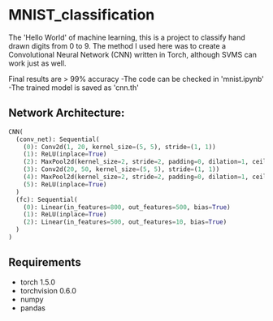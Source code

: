 # MNIST_classification
The 'Hello World' of machine learning, this is a project to classify hand drawn digits from 0 to 9. The method I used here was to create a Convolutional Neural Network (CNN) written in Torch, although SVMS can work just as well. 

Final results are > 99% accuracy
-The code can be checked in 'mnist.ipynb' 
-The trained model is saved as 'cnn.th'

## Network Architecture: 
```python 
CNN(
  (conv_net): Sequential(
    (0): Conv2d(1, 20, kernel_size=(5, 5), stride=(1, 1))
    (1): ReLU(inplace=True)
    (2): MaxPool2d(kernel_size=2, stride=2, padding=0, dilation=1, ceil_mode=False)
    (3): Conv2d(20, 50, kernel_size=(5, 5), stride=(1, 1))
    (4): MaxPool2d(kernel_size=2, stride=2, padding=0, dilation=1, ceil_mode=False)
    (5): ReLU(inplace=True)
  )
  (fc): Sequential(
    (0): Linear(in_features=800, out_features=500, bias=True)
    (1): ReLU(inplace=True)
    (2): Linear(in_features=500, out_features=10, bias=True)
  )
)
```

## Requirements 
- torch 1.5.0
- torchvision 0.6.0 
- numpy 
- pandas 
